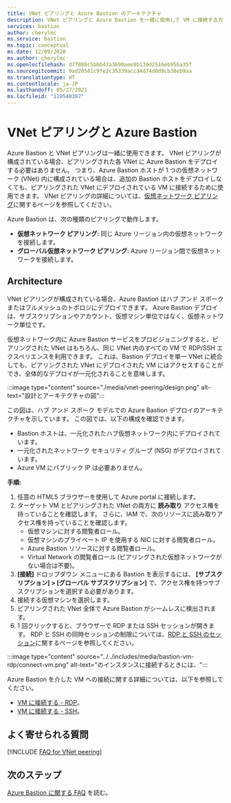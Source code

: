 ```yaml
---
title: VNet ピアリングと Azure Bastion のアーキテクチャ
description: VNet ピアリングと Azure Bastion を一緒に使用して VM に接続する方法について説明します。
services: bastion
author: cherylmc
ms.service: bastion
ms.topic: conceptual
ms.date: 12/09/2020
ms.author: cherylmc
ms.openlocfilehash: d7f888c5bbb47a3690aee9b139d2516eb956a35f
ms.sourcegitcommit: 9ad20581c9fe2c35339acc34d74d0d9cb38eb9aa
ms.translationtype: HT
ms.contentlocale: ja-JP
ms.lasthandoff: 05/27/2021
ms.locfileid: "110540387"
---
```

# <a name="vnet-peering-and-azure-bastion"></a>VNet ピアリングと Azure Bastion

Azure Bastion と VNet ピアリングは一緒に使用できます。 VNet ピアリングが構成されている場合、ピアリングされた各 VNet に Azure Bastion をデプロイする必要はありません。 つまり、Azure Bastion ホストが 1 つの仮想ネットワーク (VNet) 内に構成されている場合は、追加の Bastion ホストをデプロイしなくても、ピアリングされた VNet にデプロイされている VM に接続するために使用できます。 VNet ピアリングの詳細については、[仮想ネットワーク ピアリング](../virtual-network/virtual-network-peering-overview.md)に関するページを参照してください。

Azure Bastion は、次の種類のピアリングで動作します。

* **仮想ネットワーク ピアリング:** 同じ Azure リージョン内の仮想ネットワークを接続します。
* **グローバル仮想ネットワーク ピアリング:** Azure リージョン間で仮想ネットワークを接続します。

## <a name="architecture"></a>Architecture

VNet ピアリングが構成されている場合、Azure Bastion はハブ アンド スポークまたはフルメッシュのトポロジにデプロイできます。 Azure Bastion デプロイは、サブスクリプションやアカウント、仮想マシン単位ではなく、仮想ネットワーク単位です。

仮想ネットワーク内に Azure Bastion サービスをプロビジョニングすると、ピアリングされた VNet はもちろん、同じ VNet 内のすべての VM で RDP/SSH エクスペリエンスを利用できます。 これは、Bastion デプロイを単一 VNet に統合しても、ピアリングされた VNet にデプロイされた VM にはアクセスすることができ、全体的なデプロイが一元化されることを意味します。

:::image type="content" source="./media/vnet-peering/design.png" alt-text="設計とアーキテクチャの図":::

この図は、ハブ アンド スポーク モデルでの Azure Bastion デプロイのアーキテクチャを示しています。 この図では、以下の構成を確認できます。

* Bastion ホストは、一元化されたハブ仮想ネットワーク内にデプロイされています。
* 一元化されたネットワーク セキュリティ グループ (NSG) がデプロイされています。
* Azure VM にパブリック IP は必要ありません。

**手順:**

1. 任意の HTML5 ブラウザーを使用して Azure portal に接続します。
2. ターゲット VM とピアリングされた VNet の両方に **読み取り** アクセス権を持っていることを確認します。 さらに、IAM で、次のリソースに読み取りアクセス権を持っていることを確認します。
   * 仮想マシンに対する閲覧者ロール。
   * 仮想マシンのプライベート IP を使用する NIC に対する閲覧者ロール。
   * Azure Bastion リソースに対する閲覧者ロール。
   * Virtual Network の閲覧者ロール (ピアリングされた仮想ネットワークがない場合は不要)。
3. **[接続]** ドロップダウン メニューにある Bastion を表示するには、 **[サブスクリプション] > [グローバル サブスクリプション]** で、アクセス権を持つサブスクリプションを選択する必要があります。
4. 接続する仮想マシンを選択します。
5. ピアリングされた VNet 全体で Azure Bastion がシームレスに検出されます。
6. 1 回クリックすると、ブラウザーで RDP または SSH セッションが開きます。 RDP と SSH の同時セッションの制限については、[RDP と SSH のセッション](bastion-faq.md#limits)に関するページを参照してください。

  :::image type="content" source="../../includes/media/bastion-vm-rdp/connect-vm.png" alt-text="のインスタンスに接続するときには、":::

   Azure Bastion を介した VM への接続に関する詳細については、以下を参照してください。

   * [VM に接続する - RDP](bastion-connect-vm-rdp.md)。
   * [VM に接続する - SSH](bastion-connect-vm-ssh.md)。

## <a name="faq"></a>よく寄せられる質問

[!INCLUDE [FAQ for VNet peering](../../includes/bastion-faq-peering-include.md)]

## <a name="next-steps"></a>次のステップ

[Azure Bastion に関する FAQ](bastion-faq.md) を読む。
